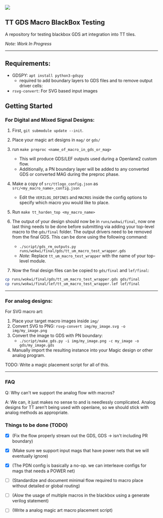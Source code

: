 ![](../../workflows/gds/badge.svg)

## TT GDS Macro BlackBox Testing

A repository for testing blackbox GDS art integration into TT tiles.

_Note: Work In Progress_

---

## Requirements:
- GDSPY: `apt install python3-gdspy`
  - required to add boundary layers to GDS files and to remove output driver cells: 
- `rsvg-convert`: For SVG based input images


## Getting Started

### For Digital and Mixed Signal Designs:

1. First, `git submodule update --init`.
2. Place your magic art designs in `mag/` or `gds/`
3. run `make preproc <name_of_macro_in_gds_or_mag>`
   - This will produce GDS/LEF outputs used during a Openlane2 custom flow.
   - Additionally, a PN boundary layer will be added to any converted GDS or converted MAG during the preproc phase.
4. Make a copy of `src/ttlogo_config.json` as `src/<my_macro_name>_config.json`
   - Edit the `VERILOG_DEFINES` and `MACROS` inside the config options to specify which macro you would like to place.
5. Run `make tt_harden_top <my_macro_name>`

6. The output of your design should now be in `runs/wokwi/final`, now one last thing needs to be done
before submitting via adding your top-level macro to the `gds/final` folder. The output drivers need to
be removed from the final GDS. This can be done using the following command:
    - `./script/gds_rm_outputs.py runs/wokwi/final/gds/tt_um_macro_test_wrapper.gds`
    - _Note:_ Replace `tt_um_macro_test_wrapper` with the name of your top-level module.

7. Now the final design files can be copied to `gds/final` and `lef/final`:

```bash
cp runs/wokwi/final/gds/tt_um_macro_test_wrapper.gds gds/final
cp runs/wokwi/final/lef/tt_um_macro_test_wrapper.lef lef/final
```

---

### For analog designs:

For SVG macro art:

1. Place your target macro images inside `img/`
2. Convert SVG to PNG: `rsvg-convert img/my_image.svg -o img/my_image.png`
3. Convert the image to GDS with PN boundary:
    - `./script/make_gds.py -i img/my_image.png -c my_image -o gds/my_image.gds`
4. Manually import the resulting instance into your Magic design or other analog program.

TODO: Write a magic placement script for all of this.

---

### FAQ

Q: Why can't we support the analog flow with macros?

A: We can, it just makes no sense to and is needlessly complicated. Analog designs for TT aren't being used with openlane, so we should stick with analog methods as appropriate.
   

### Things to be done (TODO)

- [X] (Fix the flow properly stream out the GDS, GDS -> isn't including PR boundary)
- [X] (Make sure we support input mags that have power nets that we will eventually ignore)
- [X] (The PDN config is basically a no-op. we can interleave configs for mags that needs a POWER net)
- [ ] (Standardize and document minimal flow required to macro place without detailed or global routing)
- [ ] (Alow the usage of multiple macros in the blackbox using a generate verilog statement)
- [ ] (Write a analog magic art macro placement script)

